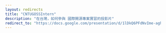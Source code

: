 ```yaml
---
layout: redirects
title: "CNTUGOSSIntern"
description: "在台灣，如何參與 國際開源專案實習的投影片"
redirect_to: "https://docs.google.com/presentation/d/1lDkQ6PFdNvIme-aghbXPpU9d_xEv6uzOWornodSjNJ4/edit?usp=sharing"
---
```

